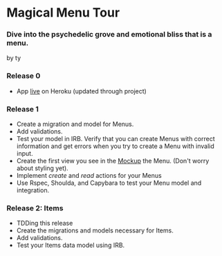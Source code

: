 # Magical Menu Tour

### Dive into the psychedelic grove and emotional bliss that is a menu.

by ty

### Release 0

* App [live](http://magical-menu-tour.herokuapp.com/) on Heroku (updated through project)

### Release 1

* Create a migration and model for Menus.
* Add validations.
* Test your model in IRB.  Verify that you can create Menus with correct information and get errors when you try to create a Menu with invalid input.
* Create the first view you see in the [Mockup](menu.png) the Menu. (Don't worry about styling yet).
* Implement _create_ and _read_ actions for your Menus
* Use Rspec, Shoulda, and Capybara to test your Menu model and integration.

### Release 2: Items

* TDDing this release
* Create the migrations and models necessary for Items.
* Add validations.
* Test your Items data model using IRB.
